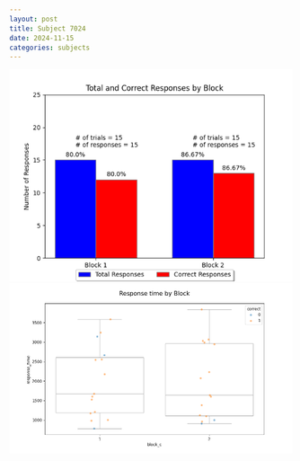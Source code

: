 ```yaml
---
layout: post
title: Subject 7024
date: 2024-11-15
categories: subjects
---
```


![](data/7024/run-10/7024_ATS_responses.png)
![](data/7024/run-10/7024_ATS_rt.png)
